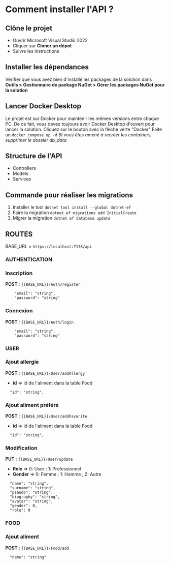 # Comment installer l'API ?

## Clône le projet
- Ouvrir Microsoft Visual Studio 2022
- Cliquer sur **Cloner un dépot**
- Suivre les instructions

## Installer les dépendances
Vérifier que vous avez bien d'installé les packages de la solution dans **Outils > Gestionnaire de package NuGet > Gérer les packages NuGet pour la solution**

## Lancer Docker Desktop
Le projet est sur Docker pour maintenir les mêmes versions entre chaque PC. De ce fait, vous devez toujours avoir Docker Desktop d'ouvert pour lancer la solution.
Cliquez sur le bouton avec la flèche verte "Docker"
Faite un ``docker compose up -d``
*Si vous êtes amené à recréer les containers, supprimer le dossier db_data*

## Structure de l'API
- Controllers
- Models
- Services


## Commande pour réaliser les migrations 
1) Installer le tool
``dotnet tool install --global dotnet-ef``
2) Faire la migration
``dotnet ef migrations add InitialCreate``
3) Migrer la migration
``dotnet ef database update``

## ROUTES

BASE_URL = ``https://localhost:7178/api``

### AUTHENTICATION

### Inscription
**POST** : `{{BASE_URL}}/Auth/register`
```
	"email": "string",
	"password": "string"
```

### Connexion
**POST** : `{{BASE_URL}}/Auth/login`
```
	"email": "string",
	"password": "string"
```

### USER

### Ajout allergie
**POST** : `{{BASE_URL}}/User/addAllergy`
- **id** => id de l'aliment dans la table Food
```
  "id": "string",
```

### Ajout aliment préféré
**POST** : `{{BASE_URL}}/User/addFavorite`
- **id** => id de l'aliment dans la table Food
```
  "id": "string",
```

### Modification
**PUT** : `{{BASE_URL}}/User/update`
- **Role** => 0: User ; 1: Professionnel
- **Gender** => 0: Femme ; 1: Homme ; 2: Autre
```
  "name": "string",
  "surname": "string",
  "pseudo": "string",
  "biography": "string",
  "avatar": "string",
  "gender": 0,
  "role": 0
```

### FOOD

### Ajout aliment
**POST** : `{{BASE_URL}}/Food/add`
```
  "name": "string"
```
